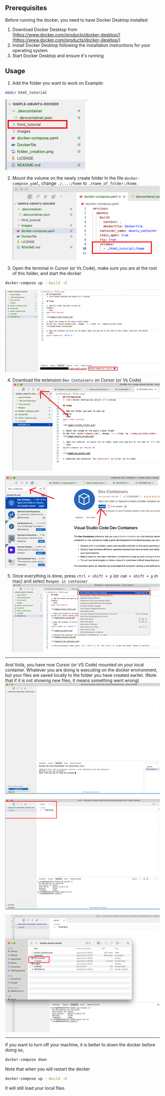 ## Prerequisites

Before running the docker, you need to have Docker Desktop installed:

1. Download Docker Desktop from [https://www.docker.com/products/docker-desktop/](https://www.docker.com/products/docker-desktop/)
2. Install Docker Desktop following the installation instructions for your operating system
3. Start Docker Desktop and ensure it's running

## Usage

1. Add the folder you want to work on
Example:
```bash
mkdir html_tutorial
```
![](images/create_folder.png)

2. Mount the volume on the newly create folder
In the file `docker-compose.yaml`, change `./...:/home` to `./name_of_folder:/home`.
![](images/mount_volume.png)

3. Open the terminal in Cursor (or Vs Code), make sure you are at the root of this folder, and start the docker
```bash
docker-compose up --build -d
```
![](images/up_docker.png)

4. Download the extension `Dev Containers` on Cursor (or Vs Code)
![](images/extension_tab.png)

![](images/dl_dev_containers.png)

5. Once everything is done, press `ctrl + shift + p` (or `cmd + shift + p` in mac) and select `Reopen in container`
![](images/reopen_in_cont.png)

---

And Voilà, you have now Cursor (or VS Code) mounted on your local container. Whatever you are doing is executing on the docker environment,
but your files are saved locally to the folder you have created earlier. (Note that if it is not showing new files, it means something went wrong)
![](images/open_cont_welcome.png)

![](images/file_in_docker.png)

![](images/file_local.png)

---

If you want to turn off your machine, it is better to down the docker before doing so,
```bash
docker-compose down
```

Note that when you will restart the docker
```bash
docker-compose up --build -d
```

It will still load your local files.